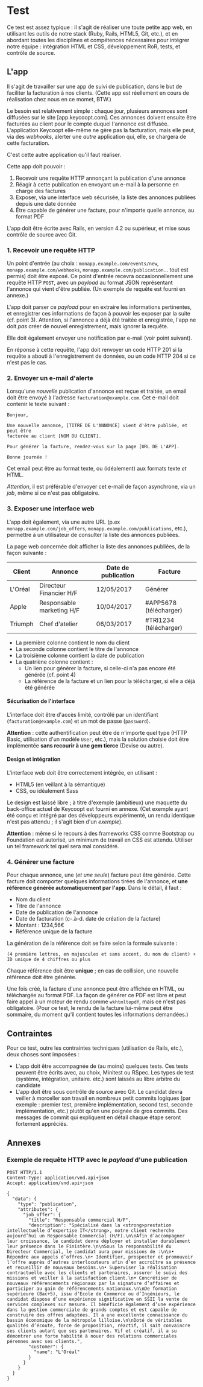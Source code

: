 # Test

Ce test est assez typique : il s'agit de réaliser une toute petite app web, 
en utilisant les outils de notre stack (Ruby, Rails, HTML5, Git, etc.), et 
en abordant toutes les disciplines et compétences nécessaires pour intégrer 
notre équipe : intégration HTML et CSS, développement RoR, tests, et contrôle 
de source.

## L'app

Il s'agit de travailler sur une app de suivi de publication, dans le but de 
faciliter la facturation à nos clients. (Cette app est réellement en cours 
de réalisation chez nous en ce momet, BTW.)

Le besoin est relativement simple : chaque jour, plusieurs annonces sont 
diffusées sur le site [app.keycoopt.com]. Ces annonces doivent ensuite être 
facturées au client pour le compte duquel l'annonce est diffusée. L'application 
Keycoopt elle-même ne gère pas la facturation, mais elle peut, via des _webhooks_, 
alerter une _autre_ application qui, elle, se chargera de cette facturation.

C'est cette autre application qu'il faut réaliser.

Cette app doit pouvoir :

1.  Recevoir une requête HTTP annonçant la publication d'une annonce
2.  Réagir à cette publication en envoyant un e-mail à la personne en charge des factures
3.  Exposer, via une interface web sécurisée, la liste des annonces publiées depuis une date donnée
4.  Être capable de générer une facture, pour n'importe quelle annonce, au format PDF

L'app doit être écrite avec Rails, en version 4.2 ou supérieur, et mise sous contrôle de source avec Git.

### 1. Recevoir une requête HTTP

Un point d'entrée (au choix : `monapp.example.com/events/new`, `monapp.example.com/webhooks`, 
`monapp.example.com/publication`… tout est permis) doit être exposé. Ce point d'entrée recevra 
occasionnellement une requête HTTP `POST`, avec un _payload_ au format JSON représentant l'annonce 
qui vient d'être publiée. (Un exemple de requête est fourni en annexe.)

L'app doit parser ce _payload_ pour en extraire les informations pertinentes, et enregistrer ces 
informations de façon à pouvoir les exposer par la suite (cf. point 3). Attention, si l'annonce a 
déjà été traitée et enregistrée, l'app ne doit *pas* créer de nouvel enregistrement, mais ignorer 
la requête.

Elle doit également envoyer une notification par e-mail (voir point suivant).

En réponse à cette requête, l'app doit renvoyer un code HTTP 201 si la requête a abouti à l'enregistrement 
de données, ou un code HTTP 204 si ce n'est pas le cas.

### 2. Envoyer un e-mail d'alerte

Lorsqu'une _nouvelle_ publication d'annonce est reçue et traitée, un email doit être envoyé à 
l'adresse `facturation@example.com`. Cet e-mail doit contenir le texte suivant :

    Bonjour,
    
    Une nouvelle annonce, [TITRE DE L'ANNONCE] vient d'être publiée, et peut être
    facturée au client [NOM DU CLIENT].
    
    Pour générer la facture, rendez-vous sur la page [URL DE L'APP].
    
    Bonne journée !

Cet email peut être au format texte, ou (idéalement) aux formats texte *et* HTML.

*Attention*, il est préférable d'envoyer cet e-mail de façon asynchrone, via un _job_, même si ce n'est 
pas obligatoire.

### 3. Exposer une interface web

L'app doit également, via une autre URL (p.ex `monapp.example.com/job_offers`, `monapp.example.com/publications`, etc.), 
permettre à un utilisateur de consulter la liste des annonces publiées.

La page web concernée doit afficher la liste des annonces publiées, de la façon suivante :

| Client  | Annonce                     | Date de publication | Facture                |
|---------|-----------------------------|---------------------|------------------------|
| L'Oréal | Directeur Financier H/F     | 12/05/2017          | Générer                |
| Apple   | Responsable marketing H/F   | 10/04/2017          | #APP5678 (télécharger) |
| Triumph | Chef d'atelier              | 06/03/2017          | #TRI1234 (télécharger) |

*   La première colonne contient le nom du client
*   La seconde colonne contient le titre de l'annonce
*   La troisième colonne contient la date de publication
*   La quatriène colonne contient :
    *   Un lien pour générer la facture, si celle-ci n'a pas encore été générée (cf. point 4)
    *   La référence de la facture et un lien pour la télécharger, si elle a déjà été générée

#### Sécurisation de l'interface

L'interface doit être d'accès limité, contrôlé par un identifiant (`facturation@example.com`) et un 
mot de passe (`password`).

**Attention** : cette authentification peut être de n'importe quel type (HTTP Basic, utilisation d'un 
modèle `User`, etc.), mais la solution choisie doit être implémentée **sans recourir à une gem tierce** 
(Devise ou autre).

#### Design et intégration

L'interface web doit être correctement intégrée, en utilisant :

*   HTML5 (en veillant à la sémantique)
*   CSS, ou idéalement Sass

Le design est laissé libre ; à titre d'exemple (ambitieux) une maquette du back-office actuel de Keycoopt 
est fourni en annexe. (Cet exemple ayant été conçu et intégré par des développeurs expérimenté, un 
rendu identique n'est pas attendu ; il s'agit bien d'un *exemple*).

**Attention** : même si le recours à des frameworks CSS comme Bootstrap ou Foundation est autorisé, 
un minimum de travail en CSS est attendu. Utiliser un tel framework tel quel sera mal considéré.

### 4. Générer une facture

Pour chaque annonce, une (_et une seule_) facture peut être générée. Cette facture doit comporter 
quelques informations tirées de l'annonce, et **une référence générée automatiquement par l'app**. 
Dans le détail, il faut :

*   Nom du client
*   Titre de l'annonce
*   Date de publication de l'annonce
*   Date de facturation (c-.à-d. date de création de la facture)
*   Montant : 1234,56€
*   Référence unique de la facture

La génération de la référence doit se faire selon la formule suivante :

    (4 première lettres, en majuscules et sans accent, du nom du client) + ID unique de 4 chiffres ou plus

Chaque référence doit être **unique** ; en cas de collision, une nouvelle référence doit être générée.

Une fois créé, la facture d'une annonce peut être affichée en HTML, ou téléchargée au format PDF. La 
façon de générer ce PDF est libre et peut faire appel à un moteur de rendu comme `wkhtmltopdf`, mais 
ce n'est pas obligatoire. (Pour ce test, le rendu de la facture lui-même peut être sommaire, du moment 
qu'il contient toutes les informations demandées.)

## Contraintes

Pour ce test, outre les contraintes techniques (utilisation de Rails, etc.), deux choses sont imposées :

*   L'app doit être accompagnée de (au moins) quelques tests.
    Ces tests peuvent être écrits avec, au choix, Minitest ou RSpec. Les types de test (système, 
    intégration, unitaire. etc.) sont laissés au libre arbitre du candidate
*   L'app doit être sous contrôle de source avec Git.
    Le candidat devra veiller à morceller son travail en nombreux petit commits logiques (par exemple : premier test, 
    première implémentation, second test, seconde implémentation, etc.) plutôt qu'en une poignée de gros 
    commits. Des messages de commit qui expliquent en détail chaque étape seront fortement appréciés.

## Annexes

### Exemple de requête HTTP avec le _payload_ d'une publication

```
POST HTTP/1.1
Content-Type: application/vnd.api+json
Accept: application/vnd.api+json

{
  "data": {
    "type": "publication",
    "attributes": {
      "job_offer": {
        "title": "Responsable commercial H/F",
        "description": "Spécialisé dans la <strong>prestation intellectuelle d’expertise IT</strong>, notre client recherche aujourd’hui un Responsable Commercial (H/F).\n\nAfin d’accompagner leur croissance, le candidat devra déployer et installer durablement leur présence dans le Finistère.\n\nSous la responsabilité du Directeur Commercial, le candidat aura pour missions de :\n\n• Répondre aux appels d’offres.\n• Identifier, prospecter et promouvoir l’offre auprès d’autres interlocuteurs afin d’en accroître sa présence et recueillir de nouveaux besoins.\n• Superviser la réalisation contractuelle avec les clients et partenaires, assurer le suivi des missions et veiller à la satisfaction client.\n• Concrétiser de nouveaux référencements régionaux par la signature d’affaires et participer au gain de référencements nationaux.\n\nDe formation supérieure (Bac+5), issu d’Ecole de Commerce ou d’Ingénieurs, le candidat dispose d’une expérience significative en SSII la vente de services complexes sur mesure. Il bénéficie également d’une expérience dans la gestion commerciale de grands comptes et est capable de construire des offres adaptées. Il a une excellente connaissance du bassin économique de la métropole lilloise.\n\nDoté de véritables qualités d’écoute, force de proposition, réactif, il sait convaincre ses clients autant que ses partenaires. Vif et créatif, il a su démontrer une forte habilité à nouer des relations commerciales pérennes avec ses clients.",
        "customer": {
          "name": "L'Oréal"
        }
      }
    }
  }
}
```
